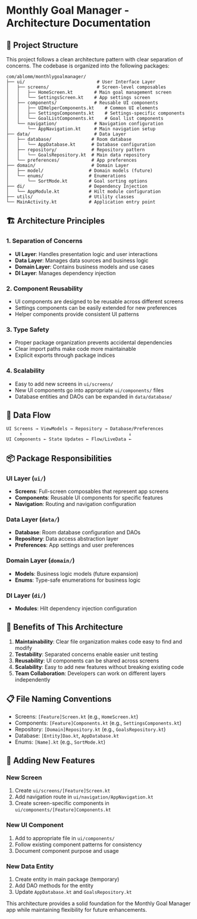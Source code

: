 # Monthly Goal Manager - Architecture Documentation

## 📁 Project Structure

This project follows a clean architecture pattern with clear separation of concerns. The codebase is organized into the following packages:

```
com/ablomm/monthlygoalmanager/
├── ui/                           # User Interface Layer
│   ├── screens/                  # Screen-level composables
│   │   ├── HomeScreen.kt        # Main goal management screen
│   │   └── SettingsScreen.kt    # App settings screen
│   ├── components/              # Reusable UI components
│   │   ├── UIHelperComponents.kt    # Common UI elements
│   │   ├── SettingsComponents.kt    # Settings-specific components
│   │   └── GoalListComponents.kt    # Goal list components
│   └── navigation/              # Navigation configuration
│       └── AppNavigation.kt     # Main navigation setup
├── data/                        # Data Layer
│   ├── database/               # Room database
│   │   └── AppDatabase.kt      # Database configuration
│   ├── repository/             # Repository pattern
│   │   └── GoalsRepository.kt  # Main data repository
│   └── preferences/            # App preferences
├── domain/                     # Domain Layer
│   ├── model/                 # Domain models (future)
│   └── enums/                 # Enumerations
│       └── SortMode.kt        # Goal sorting options
├── di/                        # Dependency Injection
│   └── AppModule.kt           # Hilt module configuration
├── utils/                     # Utility classes
└── MainActivity.kt            # Application entry point
```

## 🏗️ Architecture Principles

### 1. **Separation of Concerns**
- **UI Layer**: Handles presentation logic and user interactions
- **Data Layer**: Manages data sources and business logic
- **Domain Layer**: Contains business models and use cases
- **DI Layer**: Manages dependency injection

### 2. **Component Reusability**
- UI components are designed to be reusable across different screens
- Settings components can be easily extended for new preferences
- Helper components provide consistent UI patterns

### 3. **Type Safety**
- Proper package organization prevents accidental dependencies
- Clear import paths make code more maintainable
- Explicit exports through package indices

### 4. **Scalability**
- Easy to add new screens in `ui/screens/`
- New UI components go into appropriate `ui/components/` files
- Database entities and DAOs can be expanded in `data/database/`

## 🔄 Data Flow

```
UI Screens → ViewModels → Repository → Database/Preferences
     ↑                                        ↓
UI Components ← State Updates ← Flow/LiveData ←
```

## 📦 Package Responsibilities

### UI Layer (`ui/`)
- **Screens**: Full-screen composables that represent app screens
- **Components**: Reusable UI components for specific features
- **Navigation**: Routing and navigation configuration

### Data Layer (`data/`)
- **Database**: Room database configuration and DAOs
- **Repository**: Data access abstraction layer
- **Preferences**: App settings and user preferences

### Domain Layer (`domain/`)
- **Models**: Business logic models (future expansion)
- **Enums**: Type-safe enumerations for business logic

### DI Layer (`di/`)
- **Modules**: Hilt dependency injection configuration

## 🚀 Benefits of This Architecture

1. **Maintainability**: Clear file organization makes code easy to find and modify
2. **Testability**: Separated concerns enable easier unit testing
3. **Reusability**: UI components can be shared across screens
4. **Scalability**: Easy to add new features without breaking existing code
5. **Team Collaboration**: Developers can work on different layers independently

## 📋 File Naming Conventions

- Screens: `[Feature]Screen.kt` (e.g., `HomeScreen.kt`)
- Components: `[Feature]Components.kt` (e.g., `SettingsComponents.kt`)
- Repository: `[Domain]Repository.kt` (e.g., `GoalsRepository.kt`)
- Database: `[Entity]Dao.kt`, `AppDatabase.kt`
- Enums: `[Name].kt` (e.g., `SortMode.kt`)

## 🔧 Adding New Features

### New Screen
1. Create `ui/screens/[Feature]Screen.kt`
2. Add navigation route in `ui/navigation/AppNavigation.kt`
3. Create screen-specific components in `ui/components/[Feature]Components.kt`

### New UI Component
1. Add to appropriate file in `ui/components/`
2. Follow existing component patterns for consistency
3. Document component purpose and usage

### New Data Entity
1. Create entity in main package (temporary)
2. Add DAO methods for the entity
3. Update `AppDatabase.kt` and `GoalsRepository.kt`

This architecture provides a solid foundation for the Monthly Goal Manager app while maintaining flexibility for future enhancements.
